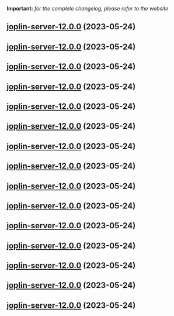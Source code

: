 **Important:**
*for the complete changelog, please refer to the website*




## [joplin-server-12.0.0](https://github.com/truecharts/charts/compare/joplin-server-11.0.30...joplin-server-12.0.0) (2023-05-24)




## [joplin-server-12.0.0](https://github.com/truecharts/charts/compare/joplin-server-11.0.30...joplin-server-12.0.0) (2023-05-24)




## [joplin-server-12.0.0](https://github.com/truecharts/charts/compare/joplin-server-11.0.30...joplin-server-12.0.0) (2023-05-24)




## [joplin-server-12.0.0](https://github.com/truecharts/charts/compare/joplin-server-11.0.30...joplin-server-12.0.0) (2023-05-24)




## [joplin-server-12.0.0](https://github.com/truecharts/charts/compare/joplin-server-11.0.30...joplin-server-12.0.0) (2023-05-24)




## [joplin-server-12.0.0](https://github.com/truecharts/charts/compare/joplin-server-11.0.30...joplin-server-12.0.0) (2023-05-24)




## [joplin-server-12.0.0](https://github.com/truecharts/charts/compare/joplin-server-11.0.30...joplin-server-12.0.0) (2023-05-24)




## [joplin-server-12.0.0](https://github.com/truecharts/charts/compare/joplin-server-11.0.30...joplin-server-12.0.0) (2023-05-24)




## [joplin-server-12.0.0](https://github.com/truecharts/charts/compare/joplin-server-11.0.30...joplin-server-12.0.0) (2023-05-24)




## [joplin-server-12.0.0](https://github.com/truecharts/charts/compare/joplin-server-11.0.30...joplin-server-12.0.0) (2023-05-24)




## [joplin-server-12.0.0](https://github.com/truecharts/charts/compare/joplin-server-11.0.30...joplin-server-12.0.0) (2023-05-24)




## [joplin-server-12.0.0](https://github.com/truecharts/charts/compare/joplin-server-11.0.30...joplin-server-12.0.0) (2023-05-24)




## [joplin-server-12.0.0](https://github.com/truecharts/charts/compare/joplin-server-11.0.30...joplin-server-12.0.0) (2023-05-24)




## [joplin-server-12.0.0](https://github.com/truecharts/charts/compare/joplin-server-11.0.30...joplin-server-12.0.0) (2023-05-24)




## [joplin-server-12.0.0](https://github.com/truecharts/charts/compare/joplin-server-11.0.30...joplin-server-12.0.0) (2023-05-24)

